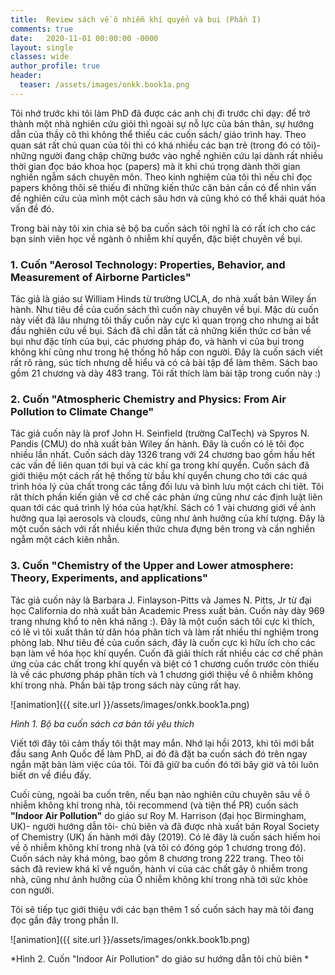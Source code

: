 ```yaml
---
title:  Review sách về ô nhiễm khí quyển và bụi (Phần I)
comments: true
date:   2020-11-01 00:00:00 -0000
layout: single
classes: wide
author_profile: true
header:
  teaser: /assets/images/onkk.book1a.png
---
```

 
Tôi nhớ trước khi tôi làm PhD đã được các anh chị đi trước chỉ dạy: để trở thành một nhà nghiên cứu giỏi thì ngoài sự nỗ lực
của bản thân, sự hướng dẫn của thầy cô thì không thể thiếu các cuốn sách/ giáo trình hay. Theo quan sát rất chủ quan của tôi thì có
khá nhiều các bạn trẻ (trong đó có tôi)-những người đang chập chững bước vào nghề nghiên cứu 
lại dành rất nhiều thời gian đọc báo khoa học (papers) mà ít khi chú trọng dành thời gian nghiền ngẫm sách chuyên môn. 
Theo kinh nghiệm của tôi thì nếu chỉ đọc papers không thôi sẽ thiếu đi những kiến thức căn bản cần có để nhìn vấn đề nghiên cứu của mình
một cách sâu hơn và cũng khó có thể khái quát hóa vấn đề đó.

Trong bài này tôi xin chia sẻ bộ ba cuốn sách tôi nghĩ là có rất ích cho các bạn sinh viên học về ngành ô nhiễm khí quyển, 
đặc biệt chuyên về bụi.

### 1. Cuốn "Aerosol Technology: Properties, Behavior, and Measurement of Airborne Particles"

Tác giả là giáo sư William Hinds từ trường UCLA, do nhà xuất bản Wiley ấn hành. 
Như tiêu đề của cuốn sách thì cuốn này chuyên về bụi. Mặc dù cuốn này viết đã lâu nhưng tôi thấy cuốn này cực kì quan trọng
cho nhưng ai bắt đầu nghiên cứu về bụi. Sách đã chỉ dẫn tất cả những kiến thức cơ bản về bụi như đặc tính của bụi,
các phương pháp đo, và hành vi của bụi trong không khí cũng như trong hệ thống hô hấp con người.
Đây là cuốn sách viết rất rõ ràng, súc tích nhưng dễ hiểu và có cả bài tập để làm thêm. 
Sách bao gồm 21 chương và dày 483 trang. Tôi rất thích làm bài tập trong cuốn này :)


### 2. Cuốn "Atmospheric Chemistry and Physics: From Air Pollution to Climate Change"

Tác giả cuốn này là prof John H. Seinfield (trường CalTech) và Spyros N. Pandis (CMU) do nhà xuất bản Wiley ấn hành.
Đây là cuốn có lẽ tôi đọc nhiều lần nhất. Cuốn sách dày 1326 trang với 24 chương bao gồm hầu hết các vấn đề liên quan tới
bụi và các khí ga trong khí quyển. Cuốn sách đã giới thiệu một cách rất hệ thống từ bầu khí quyển chung 
cho tới các quá trình hóa lý của chất trong các tầng đối lưu và bình lưu một cách chi tiêt.
Tôi rât thích phần kiến giản về cơ chế các phản ứng cũng như các định luật liên quan tới các quá trình lý hóa của hạt/khí.
Sách có 1 vài chương giới về ảnh hưởng qua lại aerosols và clouds, cũng như ảnh hưởng của khí tượng.
Đây là một cuốn sách với rất nhiều kiến thức chưa đựng bên trong và cần nghiền ngẫm một cách kiên nhẫn.

### 3. Cuốn "Chemistry of the Upper and Lower atmosphere: Theory, Experiments, and applications"

Tác giả cuốn này là Barbara J. Finlayson-Pitts và James N. Pitts, Jr từ đại học California do nhà xuất bản Academic Press xuất bản.
Cuốn này dày 969 trang nhưng khổ to nên khá năng :).
Đây là một cuốn sách tôi cực kì thích, có lẽ vì tôi xuất thân từ dân hóa phân tích và làm rất nhiều thí nghiệm trong phòng lab.
Như tiêu đề của cuốn sách, đây là cuốn cực kì hữu ích cho các bạn làm về hóa học khí quyển.
Cuốn đã giải thích rất nhiều các cơ chế phản ứng của các chất trong khí quyển và biệt có 1 chương cuốn trước còn thiếu là về các 
phương pháp phân tích và 1 chương giới thiệu về ô nhiễm không khí trong nhà.
Phần bài tập trong sách này cũng rất hay.

![animation]({{ site.url }}/assets/images/onkk.book1a.png)

*Hình 1. Bộ ba cuốn sách cơ bản tôi yêu thích*


Viết tới đây tôi cảm thấy tôi thật may mắn. Nhớ lại hồi 2013, khi tôi mới bắt đầu sang Anh Quốc để làm PhD, ai đó đã đặt
ba cuốn sách đó trên ngay ngắn mặt bàn làm việc của tôi. Tôi đã giữ ba cuốn đó tới bây giờ và tôi luôn biết ơn về điều đấy.

Cuối cùng, ngoài ba cuốn trên, nếu bạn nào nghiên cứu chuyên sâu về ô nhiễm không khí trong nhà, 
tôi recommend (và tiện thể PR) cuốn sách **"Indoor Air Pollution"** do giáo sư Roy M. Harrison (đại học Birmingham, UK)- 
người hướng dẫn tôi- chủ biên và đã được nhà xuất bản Royal Society of Chemistry (UK) ấn hành mới đây (2019). 
Có lẽ đây là cuốn sách hiếm hoi về ô nhiễm không khí trong nhà (và tôi có đóng góp 1 chương trong đó).
Cuốn sách này khá mỏng, bao gồm 8 chương trong 222 trang. Theo tôi sách đã review khá kĩ về nguồn,
hành vi của các chất gây ô nhiễm trong nhà, cũng như ảnh hưởng của Ô nhiễm không khí trong nhà tới sức khỏe con người.

Tôi sẽ tiếp tục giới thiệu với các bạn thêm 1 số cuốn sách hay mà tôi đang đọc gần đây trong phần II.

![animation]({{ site.url }}/assets/images/onkk.book1b.png)

*Hình 2. Cuốn "Indoor Air Pollution" do giáo sư hướng dẫn tôi chủ biên *


